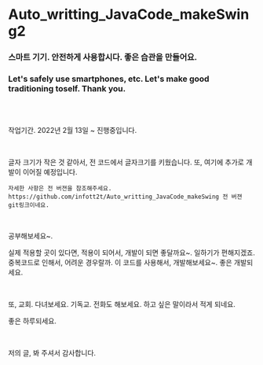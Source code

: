 # Auto_writting_JavaCode_makeSwing2

<h3>스마트 기기. 안전하게 사용합시다. 좋은 습관을 만들어요.</h3>
<h3>Let's safely use smartphones, etc. Let's make good traditioning toself. Thank you.</h3>
<br/><br/>
<p>작업기간. 2022년 2월 13일 ~ 진행중입니다.<p>
    <br/>
 <p>
    글자 크기가 작은 것 같아서, 전 코드에서 글자크기를 키웠습니다. 또, 여기에 추가로 개발이 이어질 예정입니다.
    
    자세한 사항은 전 버젼을 참조해주세요. 
    https://github.com/infott2t/Auto_writting_JavaCode_makeSwing 전 버젼 git링크이네요.
</p>
<br/>
<p>공부해보세요~.</p>
<p>실제 적용할 곳이 있다면, 적용이 되어서, 개발이 되면 좋달까요~. 일하기가 편해지겠죠. 중복코드로 인해서, 어려운 경우랄까. 이 코드를 사용해서, 개발해보세요~. 좋은 개발되세요.</p>
<br/>
<p>
또, 교회. 다녀보세요. 기독교. 전화도 해보세요. 하고 싶은 말이라서 적게 되네요.

좋은 하루되세요. 
</p>
<br/>
<p>
저의 글, 봐 주셔서 감사합니다.</p>

